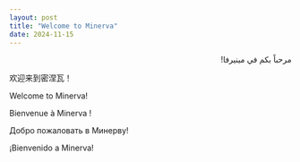 ```yaml
---
layout: post
title: "Welcome to Minerva"
date: 2024-11-15
---
```


<div dir="rtl">
مرحباً بكم في مينيرفا!
</div>

欢迎来到密涅瓦！

Welcome to Minerva!

Bienvenue à Minerva !

Добро пожаловать в Минерву!

¡Bienvenido a Minerva!
